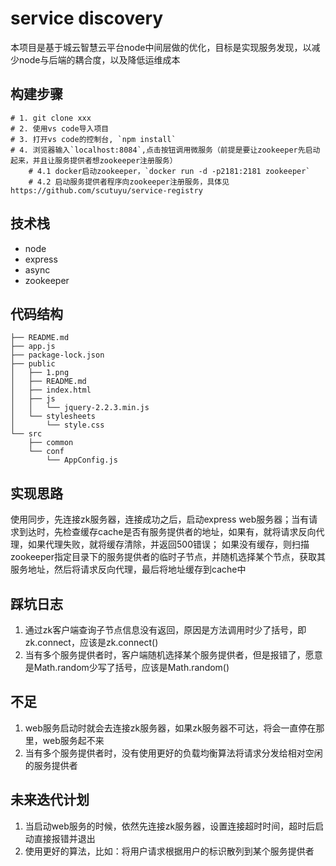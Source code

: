 # service discovery
本项目是基于城云智慧云平台node中间层做的优化，目标是实现服务发现，以减少node与后端的耦合度，以及降低运维成本

## 构建步骤
```
# 1. git clone xxx
# 2. 使用vs code导入项目
# 3. 打开vs code的控制台, `npm install`
# 4. 浏览器输入`localhost:8084`,点击按钮调用微服务（前提是要让zookeeper先启动起来，并且让服务提供者想zookeeper注册服务）
    # 4.1 docker启动zookeeper，`docker run -d -p2181:2181 zookeeper`
    # 4.2 启动服务提供者程序向zookeeper注册服务，具体见 https://github.com/scutuyu/service-registry
```

## 技术栈
- node
- express
- async
- zookeeper

## 代码结构
```
├── README.md
├── app.js
├── package-lock.json
├── public
│   ├── 1.png
│   ├── README.md
│   ├── index.html
│   ├── js
│   │   └── jquery-2.2.3.min.js
│   └── stylesheets
│       └── style.css
└── src
    ├── common
    └── conf
        └── AppConfig.js
```

## 实现思路
使用同步，先连接zk服务器，连接成功之后，启动express web服务器；当有请求到达时，先检查缓存cache是否有服务提供者的地址，如果有，就将请求反向代理，如果代理失败，就将缓存清除，并返回500错误；
如果没有缓存，则扫描zookeeper指定目录下的服务提供者的临时子节点，并随机选择某个节点，获取其服务地址，然后将请求反向代理，最后将地址缓存到cache中

## 踩坑日志
1. 通过zk客户端查询子节点信息没有返回，原因是方法调用时少了括号，即zk.connect，应该是zk.connect()
2. 当有多个服务提供者时，客户端随机选择某个服务提供者，但是报错了，愿意是Math.random少写了括号，应该是Math.random()



## 不足
1. web服务启动时就会去连接zk服务器，如果zk服务器不可达，将会一直停在那里，web服务起不来
2. 当有多个服务提供者时，没有使用更好的负载均衡算法将请求分发给相对空闲的服务提供者

## 未来迭代计划
1. 当启动web服务的时候，依然先连接zk服务器，设置连接超时时间，超时后启动直接报错并退出
2. 使用更好的算法，比如：将用户请求根据用户的标识散列到某个服务提供者